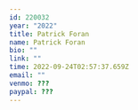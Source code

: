 ```yaml
---
id: 220032
year: "2022"
title: Patrick Foran
name: Patrick Foran
bio: ""
link: ""
time: 2022-09-24T02:57:37.659Z
email: ""
venmo: ???
paypal: ???
---
```

